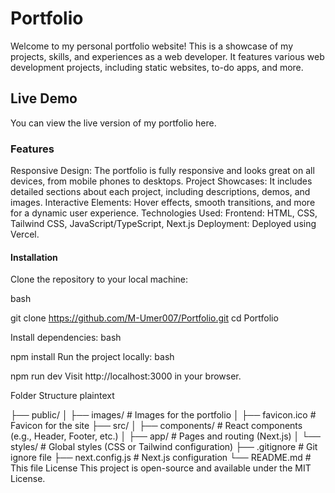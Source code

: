 # Portfolio
Welcome to my personal portfolio website! This is a showcase of my projects, skills, and experiences as a web developer. It features various web development projects, including static websites, to-do apps, and more.

## Live Demo
You can view the live version of my portfolio here.

### Features
Responsive Design: The portfolio is fully responsive and looks great on all devices, from mobile phones to desktops.
Project Showcases: It includes detailed sections about each project, including descriptions, demos, and images.
Interactive Elements: Hover effects, smooth transitions, and more for a dynamic user experience.
Technologies Used:
Frontend: HTML, CSS, Tailwind CSS, JavaScript/TypeScript, Next.js
Deployment: Deployed using Vercel.

#### Installation
Clone the repository to your local machine:

bash

git clone https://github.com/M-Umer007/Portfolio.git
cd Portfolio


Install dependencies:
bash

npm install
Run the project locally:
bash

npm run dev
Visit http://localhost:3000 in your browser.

Folder Structure
plaintext

├── public/
│   ├── images/          # Images for the portfolio
│   ├── favicon.ico      # Favicon for the site
├── src/
│   ├── components/      # React components (e.g., Header, Footer, etc.)
│   ├── app/             # Pages and routing (Next.js)
│   └── styles/          # Global styles (CSS or Tailwind configuration)
├── .gitignore           # Git ignore file
├── next.config.js       # Next.js configuration
└── README.md            # This file
License
This project is open-source and available under the MIT License.

